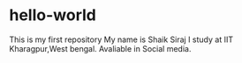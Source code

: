# hello-world
This is my first repository
My name is Shaik Siraj
I study at  IIT Kharagpur,West bengal.
Avaliable in Social media.

